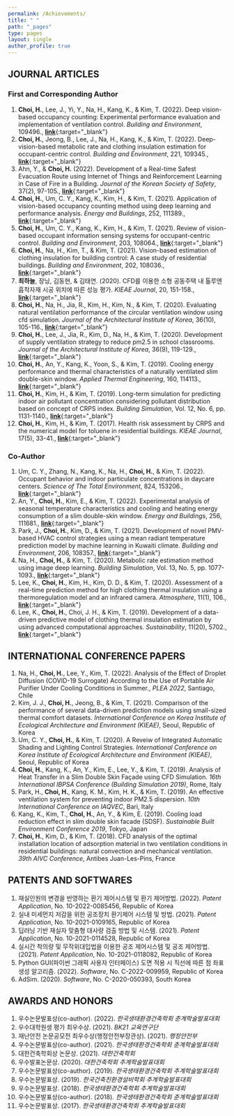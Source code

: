 ```yaml
---
permalink: /Achievements/
title: " "
path: "_pages"
type: pages
layout: single
author_profile: true
---
```

## JOURNAL ARTICLES
### First and Corresponding Author
1. __Choi, H.__, Lee, J., Yi, Y., Na, H., Kang, K., & Kim, T. (2022). Deep vision-based occupancy counting: Experimental performance evaluation and implementation of ventilation control. _Building and Environment_, 109496., [__link__](https://www.sciencedirect.com/science/article/pii/S0360132322007272){:target="_blank"}
1. __Choi, H.__, Jeong, B., Lee, J., Na, H., Kang, K., & Kim, T. (2022). Deep-vision-based metabolic rate and clothing insulation estimation for occupant-centric control. _Building and Environment_, 221, 109345., [__link__](https://www.sciencedirect.com/science/article/pii/S0360132322007272){:target="_blank"}
1. Ahn, Y., & __Choi, H.__ (2022). Development of a Real-time Safest Evacuation Route using Internet of Things and Reinforcement Learning in Case of Fire in a Building. _Journal of the Korean Society of Safety_, 37(2), 97-105., [__link__](https://koreascience.kr/article/JAKO202213841412193.page){:target="_blank"}
1. __Choi, H.__, Um, C. Y., Kang, K., Kim, H., & Kim, T. (2021). Application of vision-based occupancy counting method using deep learning and performance analysis. _Energy and Buildings_, 252, 111389., [__link__](https://www.sciencedirect.com/science/article/pii/S0378778821006733){:target="_blank"}
1. __Choi, H.__, Um, C. Y., Kang, K., Kim, H., & Kim, T. (2021). Review of vision-based occupant information sensing systems for occupant-centric control. _Building and Environment_, 203, 108064., [__link__](https://www.sciencedirect.com/science/article/pii/S0360132321004662){:target="_blank"}
1. __Choi, H.__, Na, H., Kim, T., & Kim, T. (2021). Vision-based estimation of clothing insulation for building control: A case study of residential buildings. _Building and Environment_, 202, 108036., [__link__](https://www.sciencedirect.com/science/article/pii/S0360132321004388){:target="_blank"}
1. __최하늘__, 장닝, 김동현, & 김태연. (2020). CFD를 이용한 소형 공동주택 내 톨루엔 흡착자재 시공 위치에 따른 성능 평가. _KIEAE Journal_, 20, 151-158., [__link__](http://www.kieae.kr/_PR/view/?aidx=26336&bidx=2476){:target="_blank"}
1. __Choi, H.__, Na, H., Jia, R., Kim, H., Kim, N., & Kim, T. (2020). Evaluating natural ventilation performance of the circular ventilation window using cfd simulation. _Journal of the Architectural Institute of Korea_, 36(10), 105-116., [__link__](http://koreascience.or.kr/article/JAKO202031458604205.page){:target="_blank"}
1. __Choi, H.__, Lee, J., Jia, R., Kim, D., Na, H., & Kim, T. (2020). Development of supply ventilation strategy to reduce pm2.5 in school classrooms. _Journal of the Architectural Institute of Korea_, 36(9), 119-129., [__link__](http://koreascience.or.kr/article/JAKO202029462558662.page){:target="_blank"}
1. __Choi, H.__, An, Y., Kang, K., Yoon, S., & Kim, T. (2019). Cooling energy performance and thermal characteristics of a naturally ventilated slim double-skin window. _Applied Thermal Engineering_, 160, 114113., [__link__](https://www.sciencedirect.com/science/article/pii/S1359431119311081){:target="_blank"}
1. __Choi, H.__, Kim, H., & Kim, T. (2019). Long-term simulation for predicting indoor air pollutant concentration considering pollutant distribution based on concept of CRPS index. _Building Simulation_, Vol. 12, No. 6, pp. 1131-1140., [__link__](https://link.springer.com/article/10.1007/s12273-019-0550-4){:target="_blank"}
1. __Choi, H.__, Kim, H., & Kim, T. (2017). Health risk assessment by CRPS and the numerical model for toluene in residential buildings. _KIEAE Journal_, 17(5), 33-41., [__link__](https://koreascience.kr/article/JAKO201732663239337.page){:target="_blank"}

### Co-Author
1. Um, C. Y., Zhang, N., Kang, K., Na, H., __Choi, H.__, & Kim, T. (2022). Occupant behavior and indoor particulate concentrations in daycare centers. _Science of The Total Environment_, 824, 153206., [__link__](https://www.sciencedirect.com/science/article/pii/S0048969722002960){:target="_blank"}
1. An, Y., __Choi, H.__, Kim, E., & Kim, T. (2022). Experimental analysis of seasonal temperature characteristics and cooling and heating energy consumption of a slim double-skin window. _Energy and Buildings_, 256, 111681., [__link__](https://www.sciencedirect.com/science/article/pii/S0378778821009658){:target="_blank"}
1. Park, J., __Choi, H.__, Kim, D., & Kim, T. (2021). Development of novel PMV-based HVAC control strategies using a mean radiant temperature prediction model by machine learning in Kuwaiti climate. _Building and Environment_, 206, 108357., [__link__](https://www.sciencedirect.com/science/article/pii/S036013232100754X){:target="_blank"}
1. Na, H., __Choi, H.__, & Kim, T. (2020). Metabolic rate estimation method using image deep learning. _Building Simulation_, Vol. 13, No. 5, pp. 1077-1093., [__link__](https://link.springer.com/article/10.1007/s12273-020-0707-1){:target="_blank"}
1. Lee, K., __Choi, H.__, Kim, H., Kim, D. D., & Kim, T. (2020). Assessment of a real-time prediction method for high clothing thermal insulation using a thermoregulation model and an infrared camera. _Atmosphere_, 11(1), 106., [__link__](https://www.mdpi.com/2073-4433/11/1/106){:target="_blank"}
1. Lee, K., __Choi, H.__, Choi, J. H., & Kim, T. (2019). Development of a data-driven predictive model of clothing thermal insulation estimation by using advanced computational approaches. _Sustainability_, 11(20), 5702., [__link__](https://www.mdpi.com/2071-1050/11/20/5702){:target="_blank"}


## INTERNATIONAL CONFERENCE PAPERS
1. Na, H., __Choi, H.__, Lee, Y., Kim, T. (2022). Analysis of the Effect of Droplet Diffusion (COVID-19 Surrogate) According to the Use of Portable Air Purifier Under Cooling Conditions in Summer., _PLEA 2022_, Santiago, Chile
1. Kim, J. J., __Choi, H.__, Jeong, B., & Kim, T. (2021). Comparison of the performance of several data-driven prediction models using small-sized thermal comfort datasets. _International Conference on Korea Institute of Ecological Architecture and Environment (KIEAE)_, Seoul, Republic of Korea
1. Um, C. Y., __Choi, H.__, & Kim, T. (2020). A Reveiw of Integrated Automatic Shading and Lighting Control Strategies. _International Conference on Korea Institute of Ecological Architecture and Environment (KIEAE)_, Seoul, Republic of Korea
1. __Choi, H.__, Kang, K., An, Y., Kim, E., Lee, Y., & Kim, T. (2019). Analysis of Heat Transfer in a Slim Double Skin Façade using CFD Simulation. _16th International IBPSA Conference (Building Simulation 2019)_, Rome, Italy
1. Park, H., __Choi, H.__, Kang, K. M., Kim, H. K., & Kim, T. (2019). An effective ventilation system for preventing indoor PM2.5 dispersion. _10th International Conference on IAQVEC_, Bari, Italy
1. Kang, K., Kim, T., __Chol, H.__, An, Y., & Kim, E. (2019). Cooling load reduction effect in slim double skin facade (SDSF). _Sustainable Built Environment Conference 2019_, Tokyo, Japan
1. __Choi, H.__, Kim, D., & Kim, T. (2018). CFD analysis of the optimal installation location of adsorption material in two ventilation conditions in residential buildings: natural convection and mechanical ventilation. _39th AIVC Conference_, Antibes Juan-Les-Pins, France

## PATENTS AND SOFTWARES
1. 재실인원의 변경을 반영하는 환기 제어시스템 및 환기 제어방법. (2022). _Patent Application_, No. 10-2022-0085456, Republic of Korea
1. 실내 미세먼지 저감을 위한 공조장치 환기제어 시스템 및 방법. (2021). _Patent Application_, No. 10-2021-0109165, Republic of Korea
1. 딥러닝 기반 재실자 맞춤형 대사량 검출 방법 및 시스템. (2021). _Patent Application_, No. 10-2021-0114528, Republic of Korea
1. 실시간 착의량 및 무작위대입법을 이용한 공조 제어시스템 및 공조 제어방법. (2021). _Patent Application_, No. 10-2021-0118082, Republic of Korea
1. Python GUI(파이썬 그래픽 사용자 인터페이스) 도면 적용 시 직선에 따른 점 좌표 생성 알고리즘. (2022). _Software_, No. C-2022-009959, Republic of Korea
1. AdSim. (2020). _Software_, No. C-2020-050393, South Korea

## AWARDS AND HONORS
1. 우수논문발표상(co-author). (2022). _한국생태환경건축학회 춘계학술발표대회_
1. 우수대학원생 평가 최우수상. (2021). _BK21 교육연구단_
1. 재난안전 논문공모전 최우수상(행정안전부장관상). (2021). _행정안전부_
1. 우수논문발표상(co-author). (2021). _한국생태환경건축학회 춘계학술발표대회_
1. 대한건축학회상 논문상. (2021). _대한건축학회_
1. 우수발표논문상. (2020). _대한건축학회 추계학술발표대회_
1. 우수논문발표상(co-author). (2019). _한국생태환경건축학회 추계학술발표대회_
1. 우수논문발표상. (2019). _한국건축친환경설비학회 추계학술발표대회_
1. 우수논문발표상. (2018). _한국생태환경건축학회 추계학술발표대회_
1. 우수논문발표상(co-author). (2018). _한국생태환경건축학회 춘계학술발표대회_
1. 우수논문발표상. (2017). _한국생태환경건축학회 추계학술발표대회_
